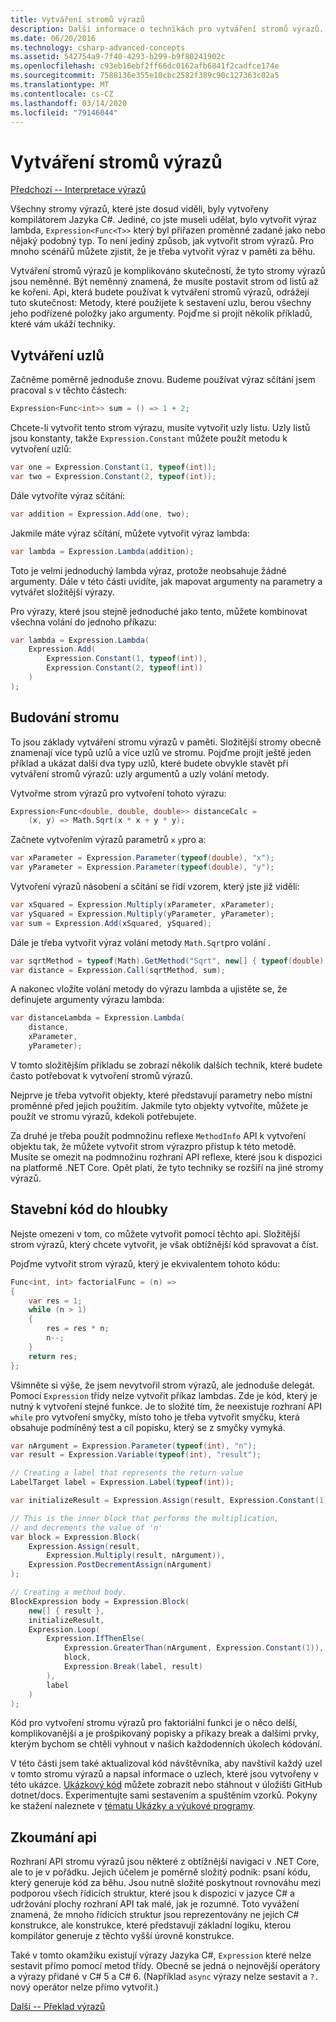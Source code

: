 ```yaml
---
title: Vytváření stromů výrazů
description: Další informace o technikách pro vytváření stromů výrazů.
ms.date: 06/20/2016
ms.technology: csharp-advanced-concepts
ms.assetid: 542754a9-7f40-4293-b299-b9f80241902c
ms.openlocfilehash: c93eb16ebf2ff66dc0162afb6841f2cadfce174e
ms.sourcegitcommit: 7588136e355e10cbc2582f389c90c127363c02a5
ms.translationtype: MT
ms.contentlocale: cs-CZ
ms.lasthandoff: 03/14/2020
ms.locfileid: "79146044"
---
```

# <a name="building-expression-trees"></a>Vytváření stromů výrazů

[Předchozí -- Interpretace výrazů](expression-trees-interpreting.md)

Všechny stromy výrazů, které jste dosud viděli, byly vytvořeny kompilátorem Jazyka C#. Jediné, co jste museli udělat, bylo vytvořit výraz lambda, `Expression<Func<T>>` který byl přiřazen proměnné zadané jako nebo nějaký podobný typ. To není jediný způsob, jak vytvořit strom výrazů. Pro mnoho scénářů můžete zjistit, že je třeba vytvořit výraz v paměti za běhu.

Vytváření stromů výrazů je komplikováno skutečností, že tyto stromy výrazů jsou neměnné. Být neměnný znamená, že musíte postavit strom od listů až ke kořeni. Api, která budete používat k vytváření stromů výrazů, odrážejí tuto skutečnost: Metody, které použijete k sestavení uzlu, berou všechny jeho podřízené položky jako argumenty. Pojďme si projít několik příkladů, které vám ukáží techniky.

## <a name="creating-nodes"></a>Vytváření uzlů

Začněme poměrně jednoduše znovu. Budeme používat výraz sčítání jsem pracoval s v těchto částech:

```csharp
Expression<Func<int>> sum = () => 1 + 2;
```

Chcete-li vytvořit tento strom výrazu, musíte vytvořit uzly listu.
Uzly listů jsou konstanty, takže `Expression.Constant` můžete použít metodu k vytvoření uzlů:

```csharp
var one = Expression.Constant(1, typeof(int));
var two = Expression.Constant(2, typeof(int));
```

Dále vytvoříte výraz sčítání:

```csharp
var addition = Expression.Add(one, two);
```

Jakmile máte výraz sčítání, můžete vytvořit výraz lambda:

```csharp
var lambda = Expression.Lambda(addition);
```

Toto je velmi jednoduchý lambda výraz, protože neobsahuje žádné argumenty.
Dále v této části uvidíte, jak mapovat argumenty na parametry a vytvářet složitější výrazy.

Pro výrazy, které jsou stejně jednoduché jako tento, můžete kombinovat všechna volání do jednoho příkazu:

```csharp
var lambda = Expression.Lambda(
    Expression.Add(
        Expression.Constant(1, typeof(int)),
        Expression.Constant(2, typeof(int))
    )
);
```

## <a name="building-a-tree"></a>Budování stromu

To jsou základy vytváření stromu výrazů v paměti. Složitější stromy obecně znamenají více typů uzlů a více uzlů ve stromu. Pojďme projít ještě jeden příklad a ukázat další dva typy uzlů, které budete obvykle stavět při vytváření stromů výrazů: uzly argumentů a uzly volání metody.

Vytvořme strom výrazů pro vytvoření tohoto výrazu:

```csharp
Expression<Func<double, double, double>> distanceCalc =
    (x, y) => Math.Sqrt(x * x + y * y);
```

Začnete vytvořením výrazů parametrů `x` `y`pro a:

```csharp
var xParameter = Expression.Parameter(typeof(double), "x");
var yParameter = Expression.Parameter(typeof(double), "y");
```

Vytvoření výrazů násobení a sčítání se řídí vzorem, který jste již viděli:

```csharp
var xSquared = Expression.Multiply(xParameter, xParameter);
var ySquared = Expression.Multiply(yParameter, yParameter);
var sum = Expression.Add(xSquared, ySquared);
```

Dále je třeba vytvořit výraz volání metody `Math.Sqrt`pro volání .

```csharp
var sqrtMethod = typeof(Math).GetMethod("Sqrt", new[] { typeof(double) });
var distance = Expression.Call(sqrtMethod, sum);
```

A nakonec vložíte volání metody do výrazu lambda a ujistěte se, že definujete argumenty výrazu lambda:

```csharp
var distanceLambda = Expression.Lambda(
    distance,
    xParameter,
    yParameter);
```

V tomto složitějším příkladu se zobrazí několik dalších technik, které budete často potřebovat k vytvoření stromů výrazů.

Nejprve je třeba vytvořit objekty, které představují parametry nebo místní proměnné před jejich použitím. Jakmile tyto objekty vytvoříte, můžete je použít ve stromu výrazů, kdekoli potřebujete.

Za druhé je třeba použít podmnožinu reflexe `MethodInfo` API k vytvoření objektu tak, že můžete vytvořit strom výrazpro přístup k této metodě. Musíte se omezit na podmnožinu rozhraní API reflexe, které jsou k dispozici na platformě .NET Core. Opět platí, že tyto techniky se rozšíří na jiné stromy výrazů.

## <a name="building-code-in-depth"></a>Stavební kód do hloubky

Nejste omezeni v tom, co můžete vytvořit pomocí těchto api. Složitější strom výrazů, který chcete vytvořit, je však obtížnější kód spravovat a číst.

Pojďme vytvořit strom výrazů, který je ekvivalentem tohoto kódu:

```csharp
Func<int, int> factorialFunc = (n) =>
{
    var res = 1;
    while (n > 1)
    {
        res = res * n;
        n--;
    }
    return res;
};
```

Všimněte si výše, že jsem nevytvořil strom výrazů, ale jednoduše delegát. Pomocí `Expression` třídy nelze vytvořit příkaz lambdas. Zde je kód, který je nutný k vytvoření stejné funkce. Je to složité tím, že neexistuje rozhraní API `while` pro vytvoření smyčky, místo toho je třeba vytvořit smyčku, která obsahuje podmíněný test a cíl popisku, který se z smyčky vymyká.

```csharp
var nArgument = Expression.Parameter(typeof(int), "n");
var result = Expression.Variable(typeof(int), "result");

// Creating a label that represents the return value
LabelTarget label = Expression.Label(typeof(int));

var initializeResult = Expression.Assign(result, Expression.Constant(1));

// This is the inner block that performs the multiplication,
// and decrements the value of 'n'
var block = Expression.Block(
    Expression.Assign(result,
        Expression.Multiply(result, nArgument)),
    Expression.PostDecrementAssign(nArgument)
);

// Creating a method body.
BlockExpression body = Expression.Block(
    new[] { result },
    initializeResult,
    Expression.Loop(
        Expression.IfThenElse(
            Expression.GreaterThan(nArgument, Expression.Constant(1)),
            block,
            Expression.Break(label, result)
        ),
        label
    )
);
```

Kód pro vytvoření stromu výrazů pro faktoriální funkci je o něco delší, komplikovanější a je prošpikovaný popisky a příkazy break a dalšími prvky, kterým bychom se chtěli vyhnout v našich každodenních úkolech kódování.

V této části jsem také aktualizoval kód návštěvníka, aby navštívil každý uzel v tomto stromu výrazů a napsal informace o uzlech, které jsou vytvořeny v této ukázce. [Ukázkový kód](https://github.com/dotnet/samples/tree/master/csharp/expression-trees) můžete zobrazit nebo stáhnout v úložišti GitHub dotnet/docs. Experimentujte sami sestavením a spuštěním vzorků. Pokyny ke stažení naleznete v [tématu Ukázky a výukové programy](../samples-and-tutorials/index.md#viewing-and-downloading-samples).

## <a name="examining-the-apis"></a>Zkoumání api

Rozhraní API stromu výrazů jsou některé z obtížnější navigaci v .NET Core, ale to je v pořádku. Jejich účelem je poměrně složitý podnik: psaní kódu, který generuje kód za běhu. Jsou nutně složité poskytnout rovnováhu mezi podporou všech řídicích struktur, které jsou k dispozici v jazyce C# a udržování plochy rozhraní API tak malé, jak je rozumné. Toto vyvážení znamená, že mnoho řídicích struktur jsou reprezentovány ne jejich C# konstrukce, ale konstrukce, které představují základní logiku, kterou kompilátor generuje z těchto vyšší úrovně konstrukce.

Také v tomto okamžiku existují výrazy Jazyka C#, `Expression` které nelze sestavit přímo pomocí metod třídy. Obecně se jedná o nejnovější operátory a výrazy přidané v C# 5 a C# 6. (Například `async` výrazy nelze sestavit a `?.` nový operátor nelze přímo vytvořit.)

[Další -- Překlad výrazů](expression-trees-translating.md)
